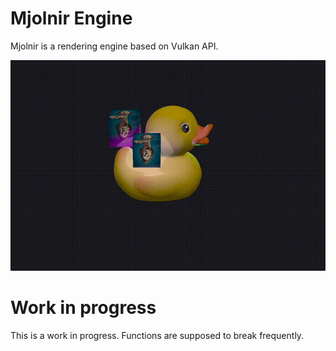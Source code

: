 # Mjolnir Engine

Mjolnir is a rendering engine based on Vulkan API.

![](./readme/duck.gif)

# Work in progress

This is a work in progress. Functions are supposed to break frequently.
